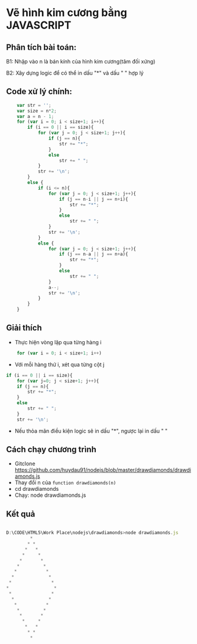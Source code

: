 # Vẽ hình kim cương bằng JAVASCRIPT

## Phân tích bài toán:

B1: Nhập vào n là bán kính của hình kim cương(tâm đối xứng)

B2: Xây dựng logic để có thể in dấu "*" và dấu " " hợp lý

## Code xử lý chính:
``` javascript
	var str = '';
	var size = n*2;
	var a = n - 1;
	for (var i = 0; i < size+1; i++){
		if (i == 0 || i == size){
			for (var j = 0; j < size+1; j++){
				if (j == n){
					str += "*";
				}
				else
					str += " ";
			}
			str += '\n';
		}
		else {
			if (i <= n){
				for (var j = 0; j < size+1; j++){
					if (j == n-i || j == n+i){
						str += "*";
					}
					else
						str += " ";
				}
				str += '\n';
			}
			else {
				for (var j = 0; j < size+1; j++){
					if (j == n-a || j == n+a){
						str += "*";
					}
					else
						str += " ";
				}
				a--;
				str += '\n';
			}
		}
	}
```

## Giải thích

* Thực hiện vòng lặp qua từng hàng i

```javascript
	for (var i = 0; i < size+1; i++)
```

* Với mỗi hàng thứ i, xét qua từng cột j

```javascript
if (i == 0 || i == size){
	for (var j=0; j < size+1; j++){
	if (j == n){
		str += "*";
	}
	else
		str += " ";
	}
	str += '\n';
```

* Nếu thỏa mãn điều kiện logic sẽ in dấu "*", ngược lại in dấu " "

## Cách chạy chương trình

* Gitclone https://github.com/huydau91/nodejs/blob/master/drawdiamonds/drawdiamonds.js
* Thay đổi n của `function drawdiamonds(n)`
* cd drawdiamonds
* Chạy: node drawdiamonds.js

## Kết quả

```javascript

D:\CODE\HTML5\Work Place\nodejs\drawdiamonds>node drawdiamonds.js
         *
        * *
       *   *
      *     *
     *       *
    *         *
   *           *
  *             *
 *               *
*                 *
 *               *
  *             *
   *           *
    *         *
     *       *
      *     *
       *   *
        * *
         *
```